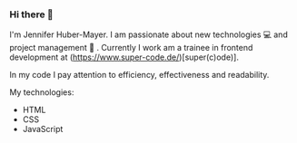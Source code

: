 ### Hi there 👋

I'm Jennifer Huber-Mayer. I am passionate about new technologies 💻 and project management 🐙 . Currently I work am a trainee in frontend development at (https://www.super-code.de/)[super(c)ode)].

In my code I pay attention to efficiency, effectiveness and readability.

My technologies:

- HTML
- CSS
- JavaScript
<!--ReactJS
NodeJS

**jenniferhubermayer/jenniferhubermayer** is a ✨ _special_ ✨ repository because its `README.md` (this file) appears on your GitHub profile.

Here are some ideas to get you started:

- 🔭 I’m currently working on ...
- 🌱 I’m currently learning ...
- 👯 I’m looking to collaborate on ...
- 🤔 I’m looking for help with ...
- 💬 Ask me about ...
- 📫 How to reach me: ...
- 😄 Pronouns: ...
- ⚡ Fun fact: ...
-->
